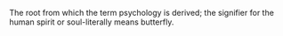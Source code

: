 The root from which the term psychology is derived; the signifier for the human spirit or soul-literally means butterfly.